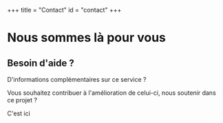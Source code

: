 +++
title = "Contact"
id = "contact"
+++

# Nous sommes là pour vous

## Besoin d'aide ?

D'informations complémentaires sur ce service ?

Vous souhaitez contribuer à l'amélioration de celui-ci, nous soutenir dans ce projet ?

C'est ici
